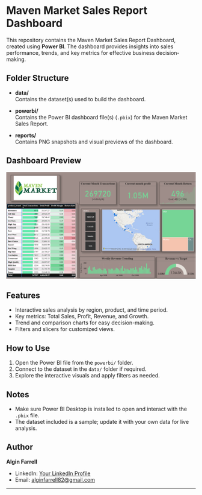 # Maven Market Sales Report Dashboard

This repository contains the Maven Market Sales Report Dashboard, created using **Power BI**. The dashboard provides insights into sales performance, trends, and key metrics for effective business decision-making.

## Folder Structure

- **data/**  
  Contains the dataset(s) used to build the dashboard.  

- **powerbi/**  
  Contains the Power BI dashboard file(s) (`.pbix`) for the Maven Market Sales Report.  

- **reports/**  
  Contains PNG snapshots and visual previews of the dashboard.  

## Dashboard Preview

![Dashboard Preview](reports/Screenshot%20(33).png)

## Features

- Interactive sales analysis by region, product, and time period.  
- Key metrics: Total Sales, Profit, Revenue, and Growth.  
- Trend and comparison charts for easy decision-making.  
- Filters and slicers for customized views.

## How to Use

1. Open the Power BI file from the `powerbi/` folder.  
2. Connect to the dataset in the `data/` folder if required.  
3. Explore the interactive visuals and apply filters as needed.

## Notes

- Make sure Power BI Desktop is installed to open and interact with the `.pbix` file.  
- The dataset included is a sample; update it with your own data for live analysis.  

 ## Author

**Algin Farrell**

- LinkedIn: [Your LinkedIn Profile](https://www.linkedin.com/in/algin-farrell-16681432b)  
- Email: alginfarrell82@gmail.com

---

